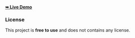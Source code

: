 <a href="https://mranalii.github.io/Portfolio/"><strong>➥ Live Demo</strong></a>

### License

This project is **free to use** and does not contains any license.
